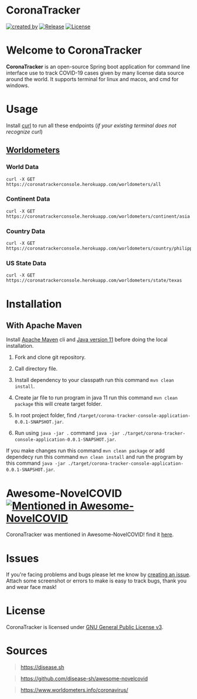 # CoronaTracker 
[![created by](https://img.shields.io/badge/created%20by-KandaTeach-blue.svg?longCache=true&style=flat-square)](https://github.com/KandaTeach) [![Release](https://img.shields.io/github/release/kandateach/corona-tracker-console-application.svg?style=flat-square)](https://github.com/kandateach/corona-tracker-console-application/releases) [![License](https://img.shields.io/github/license/KandaTeach/corona-tracker-console-application.svg?style=flat-square)](https://github.com/KandaTeach/corona-tracker-console-application/blob/master/LICENSE)

# Welcome to CoronaTracker
**CoronaTracker** is an open-source Spring boot application for command line interface use to track COVID-19 cases given by many license data source around the world. It supports terminal for linux and macos, and cmd for windows.

# Usage
Install [curl](https://curl.se/) to run all these endpoints (*if your existing terminal does not recognize curl*)

## [Worldometers](https://www.worldometers.info/coronavirus/)
### World Data
```
curl -X GET https://coronatrackerconsole.herokuapp.com/worldometers/all
```

### Continent Data
```
curl -X GET https://coronatrackerconsole.herokuapp.com/worldometers/continent/asia
```

### Country Data
```
curl -X GET https://coronatrackerconsole.herokuapp.com/worldometers/country/philippines
```

### US State Data
```
curl -X GET https://coronatrackerconsole.herokuapp.com/worldometers/state/texas
```

# Installation
## With Apache Maven 
Install [Apache Maven](https://maven.apache.org/) cli and [Java version 11](https://www.oracle.com/ph/java/technologies/javase-jdk11-downloads.html) before doing the local installation.

1. Fork and clone git repository.

2. Call directory file.

3. Install dependency to your classpath run this command `mvn clean install`.

4. Create jar file to run program in java 11 run this command `mvn clean package` this will create target folder.

5. In root project folder, find `/target/corona-tracker-console-application-0.0.1-SNAPSHOT.jar`.

6. Run using `java -jar .` command `java -jar ./target/corona-tracker-console-application-0.0.1-SNAPSHOT.jar`.

If you make changes run this command `mvn clean package` or add dependecy run this command `mvn clean install` and run the program by this command `java -jar ./target/corona-tracker-console-application-0.0.1-SNAPSHOT.jar`.

# Awesome-NovelCOVID [![Mentioned in Awesome-NovelCOVID](https://awesome.re/mentioned-badge-flat.svg)](https://github.com/disease-sh/awesome-novelcovid)
CoronaTracker was mentioned in Awesome-NovelCOVID! find it [here](https://github.com/disease-sh/awesome-novelcovid).
# Issues
If you're facing problems and bugs please let me know by [creating an issue](https://github.com/kandateach/corona-tracker-console-application/issues/new). Attach some screenshot or errors to make is easy to track bugs, thank you and wear face mask!

# License
CoronaTracker is licensed under [GNU General Public License v3](https://opensource.org/licenses/GPL-3.0).

# Sources
> https://disease.sh

> https://github.com/disease-sh/awesome-novelcovid

> https://www.worldometers.info/coronavirus/
